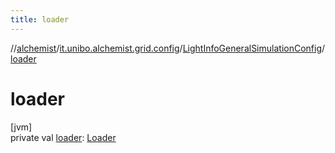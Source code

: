 ```yaml
---
title: loader
---
```

//[alchemist](../../../index.html)/[it.unibo.alchemist.grid.config](../index.html)/[LightInfoGeneralSimulationConfig](index.html)/[loader](loader.html)



# loader



[jvm]\
private val [loader](loader.html): [Loader](../../it.unibo.alchemist.loader/-loader/index.html)




